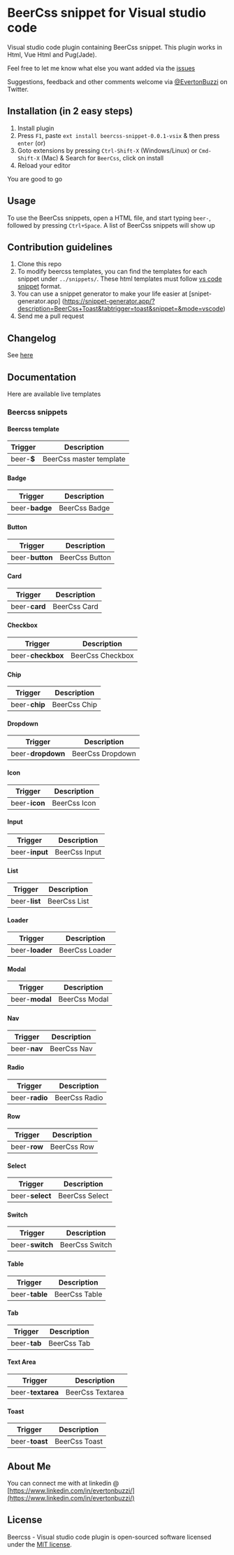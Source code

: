 # BeerCss snippet for Visual studio code

Visual studio code plugin containing BeerCss snippet. This plugin works in Html, Vue Html and Pug(Jade).

Feel free to let me know what else you want added via the [issues](https://github.com/KicKerBNU/beercss-snippet/issues)

Suggestions, feedback and other comments welcome via [@EvertonBuzzi](https://twitter.com/evertonbuzzi) on Twitter.

## Installation (in 2 easy steps)

1. Install plugin
1. Press `F1`, paste `ext install beercss-snippet-0.0.1-vsix` & then press `enter` (or)
1. Goto extensions by pressing `Ctrl-Shift-X` (Windows/Linux) or `Cmd-Shift-X` (Mac) & Search for `BeerCss`, click on install
1. Reload your editor

You are good to go

## Usage

To use the BeerCss snippets, open a HTML file, and start typing `beer-`, followed by pressing `Ctrl+Space`. A list of BeerCss snippets will show up

## Contribution guidelines

1. Clone this repo
2. To modify beercss templates, you can find the templates for each snippet under `../snippets/`. These html templates must follow [vs code snippet](https://code.visualstudio.com/docs/editor/userdefinedsnippets) format.
3. You can use a snippet generator to make your life easier at [snipet-generator.app] (https://snippet-generator.app/?description=BeerCss+Toast&tabtrigger=toast&snippet=&mode=vscode)
4. Send me a pull request

## Changelog

See [here](CHANGELOG.md)

## Documentation

Here are available live templates

### Beercss snippets

#### Beercss template

| Trigger    | Description             |
| ---------- | ----------------------- |
| beer-**$** | BeerCss master template |

#### Badge

| Trigger        | Description   |
| -------------- | ------------- |
| beer-**badge** | BeerCss Badge |

#### Button

| Trigger         | Description    |
| --------------- | -------------- |
| beer-**button** | BeerCss Button |

#### Card

| Trigger       | Description  |
| ------------- | ------------ |
| beer-**card** | BeerCss Card |

#### Checkbox

| Trigger           | Description      |
| ----------------- | ---------------- |
| beer-**checkbox** | BeerCss Checkbox |

#### Chip

| Trigger       | Description  |
| ------------- | ------------ |
| beer-**chip** | BeerCss Chip |

#### Dropdown

| Trigger           | Description      |
| ----------------- | ---------------- |
| beer-**dropdown** | BeerCss Dropdown |

#### Icon

| Trigger       | Description  |
| ------------- | ------------ |
| beer-**icon** | BeerCss Icon |

#### Input

| Trigger        | Description   |
| -------------- | ------------- |
| beer-**input** | BeerCss Input |

#### List

| Trigger       | Description  |
| ------------- | ------------ |
| beer-**list** | BeerCss List |

#### Loader

| Trigger         | Description    |
| --------------- | -------------- |
| beer-**loader** | BeerCss Loader |

#### Modal

| Trigger        | Description   |
| -------------- | ------------- |
| beer-**modal** | BeerCss Modal |

#### Nav

| Trigger      | Description |
| ------------ | ----------- |
| beer-**nav** | BeerCss Nav |

#### Radio

| Trigger        | Description   |
| -------------- | ------------- |
| beer-**radio** | BeerCss Radio |

#### Row

| Trigger      | Description |
| ------------ | ----------- |
| beer-**row** | BeerCss Row |

#### Select

| Trigger         | Description    |
| --------------- | -------------- |
| beer-**select** | BeerCss Select |

#### Switch

| Trigger         | Description    |
| --------------- | -------------- |
| beer-**switch** | BeerCss Switch |

#### Table

| Trigger        | Description   |
| -------------- | ------------- |
| beer-**table** | BeerCss Table |

#### Tab

| Trigger      | Description |
| ------------ | ----------- |
| beer-**tab** | BeerCss Tab |

#### Text Area

| Trigger           | Description      |
| ----------------- | ---------------- |
| beer-**textarea** | BeerCss Textarea |

#### Toast

| Trigger        | Description   |
| -------------- | ------------- |
| beer-**toast** | BeerCss Toast |

## About Me

You can connect me with at linkedin @ [https://www.linkedin.com/in/evertonbuzzi/](https://www.linkedin.com/in/evertonbuzzi/)

## License

Beercss - Visual studio code plugin is open-sourced software licensed under the [MIT license](http://opensource.org/licenses/MIT).
